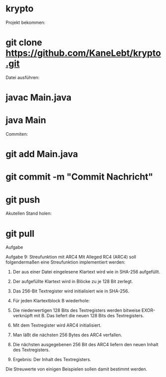 # krypto

Projekt bekommen:

# git clone https://github.com/KaneLebt/krypto.git


Datei ausführen:
# javac Main.java
# java Main

Commiten:
# git add  Main.java
# git commit -m "Commit Nachricht"
# git push

Akutellen Stand holen:
# git pull

Aufgabe

Aufgabe 9: Streufunktion mit ARC4
Mit Alleged RC4 (ARC4) soll folgendermaßen eine Streufunktion implementiert werden:
1. Der aus einer Datei eingelesene Klartext wird wie in SHA-256 aufgefüllt.

2. Der aufgefüllte Klartext wird in Blöcke zu je 128 Bit zerlegt.

3. Das 256-Bit Textregister wird initialisiert wie in SHA-256.
4. Für jeden Klartextblock B wiederhole:

5. Die niederwertigen 128 Bits des Textregisters werden bitweise EXOR-verknüpft mit B. 
Das liefert die neuen 128 Bits des Textregisters.

6. Mit dem Textregister wird ARC4 initialisiert.
7. Man läßt die nächsten 256 Bytes des ARC4 verfallen.
8. Die nächsten ausgegebenen 256 Bit des ARC4 liefern den neuen Inhalt des Textregisters.
9. Ergebnis: Der Inhalt des Textregisters.

Die Streuwerte von einigen Beispielen sollen damit bestimmt werden.



